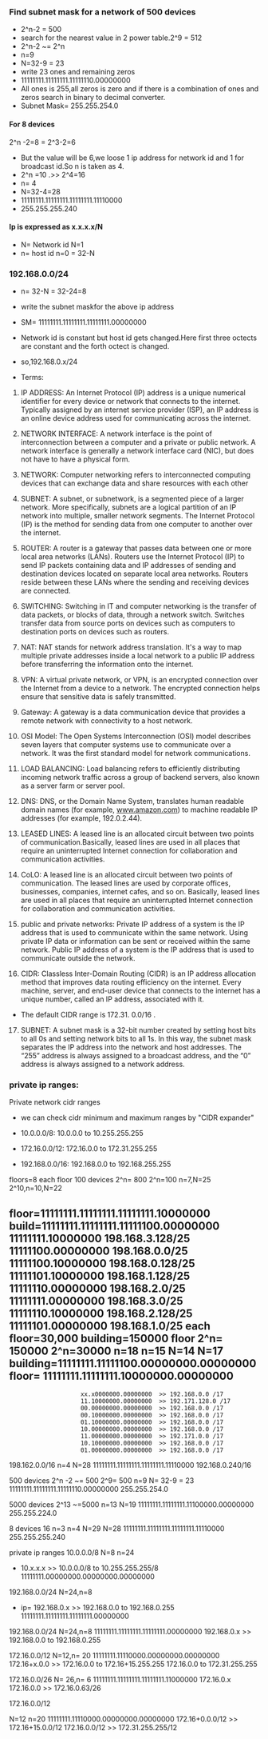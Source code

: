 ### Find subnet mask for a network of 500 devices
* 2^n-2 = 500
* search for the nearest value in 2 power table.2^9 = 512
* 2^n-2 ~= 2^n
* n=9
* N=32-9 = 23
* write 23 ones and remaining zeros
* 11111111.11111111.11111110.00000000
* All ones is 255,all zeros is zero and if there is a combination of ones and zeros search in binary to decimal converter.
* Subnet Mask= 255.255.254.0
#### For 8 devices
2^n -2=8 = 2^3-2=6
* But the value will be 6,we loose 1 ip address for network id and 1 for broadcast id.So n is taken as 4.
* 2^n =10 .>> 2^4=16
* n= 4
* N=32-4=28
* 11111111.11111111.11111111.11110000
* 255.255.255.240
#### Ip is expressed as x.x.x.x/N
* N= Network id        N=1
* n= host id           n=0       = 32-N 
### 192.168.0.0/24
* n= 32-N = 32-24=8
* write the subnet maskfor the above ip address
* SM= 11111111.11111111.11111111.00000000
* Network id is constant but host id gets changed.Here first three octects are constant and the forth octect is changed.
* so,192.168.0.x/24 

* Terms:

1. IP ADDRESS: An Internet Protocol (IP) address is a unique numerical identifier for every device or network that connects to the internet. Typically assigned by an internet service provider (ISP), an IP address is an online device address used for communicating across the internet.

2. NETWORK INTERFACE: A network interface is the point of interconnection between a computer and a private or public network. A network interface is generally a network interface card (NIC), but does not have to have a physical form.

3. NETWORK: Computer networking refers to interconnected computing devices that can exchange data and share resources with each other

4. SUBNET: A subnet, or subnetwork, is a segmented piece of a larger network. More specifically, subnets are a logical partition of an IP network into multiple, smaller network segments. The Internet Protocol (IP) is the method for sending data from one computer to another over the internet.

5. ROUTER:  A router is a gateway that passes data between one or more local area networks (LANs). Routers use the Internet Protocol (IP) to send IP packets containing data and IP addresses of sending and destination devices located on separate local area networks. Routers reside between these LANs where the sending and receiving devices are connected.

6. SWITCHING: Switching in IT and computer networking is the transfer of data packets, or blocks of data, through a network switch. Switches transfer data from source ports on devices such as computers to destination ports on devices such as routers.

7. NAT: NAT stands for network address translation. It's a way to map multiple private addresses inside a local network to a public IP address before transferring the information onto the internet.

8. VPN: A virtual private network, or VPN, is an encrypted connection over the Internet from a device to a network. The encrypted connection helps ensure that sensitive data is safely transmitted.

9. Gateway: A gateway is a data communication device that provides a remote network with connectivity to a host network.

10. OSI Model: The Open Systems Interconnection (OSI) model describes seven layers that computer systems use to communicate over a network. It was the first standard model for network communications.

11. LOAD BALANCING: Load balancing refers to efficiently distributing incoming network traffic across a group of backend servers, also known as a server farm or server pool.

12. DNS: DNS, or the Domain Name System, translates human readable domain names (for example, www.amazon.com) to machine readable IP addresses (for example, 192.0.2.44).

13. LEASED LINES: A leased line is an allocated circuit between two points of communication.Basically, leased lines are used in all places that require an uninterrupted Internet connection for collaboration and communication activities.

14. CoLO: A leased line is an allocated circuit between two points of communication. The leased lines are used by corporate offices, businesses, companies, internet cafes, and so on. Basically, leased lines are used in all places that require an uninterrupted Internet connection for collaboration and communication activities.

15. public and private networks: Private IP address of a system is the IP address that is used to communicate within the same network. Using private IP data or information can be sent or received within the same network. Public IP address of a system is the IP address that is used to communicate outside the network.

16. CIDR: Classless Inter-Domain Routing (CIDR) is an IP address allocation method that improves data routing efficiency on the internet. Every machine, server, and end-user device that connects to the internet has a unique number, called an IP address, associated with it.
* The default CIDR range is 172.31. 0.0/16 .

17. SUBNET: A subnet mask is a 32-bit number created by setting host bits to all 0s and setting network bits to all 1s. In this way, the subnet mask separates the IP address into the network and host addresses. The “255” address is always assigned to a broadcast address, and the “0” address is always assigned to a network address.

### private ip ranges:
Private network cidr ranges
* we can check cidr minimum and maximum ranges by "CIDR expander"

* 10.0.0.0/8:     10.0.0.0 to 10.255.255.255
* 172.16.0.0/12:  172.16.0.0 to 172.31.255.255
* 192.168.0.0/16: 192.168.0.0 to 192.168.255.255

floors=8            each floor 100 devices
2^n= 800                  2^n=100
                          n=7,N=25
2^10,n=10,N=22

floor=11111111.11111111.11111111.10000000 
build=11111111.11111111.11111100.00000000
                        11111111.10000000  198.168.3.128/25
                        11111100.00000000  198.168.0.0/25
                        11111100.10000000  198.168.0.128/25
                        11111101.10000000  198.168.1.128/25
                        11111110.00000000  198.168.2.0/25
                        11111111.00000000  198.168.3.0/25
                        11111110.10000000  198.168.2.128/25
                        11111101.00000000  198.168.1.0/25
each floor=30,000
building=150000    floor
2^n= 150000         2^n=30000
n=18                n=15
N=14                N=17
building=11111111.11111100.00000000.00000000
floor=   11111111.11111111.10000000.00000000
--------------------------------------------
                        xx.x0000000.00000000  >> 192.168.0.0 /17
                        11.10000000.00000000  >> 192.171.128.0 /17
                        00.00000000.00000000  >> 192.168.0.0 /17
                        00.10000000.00000000  >> 192.168.0.0 /17
                        01.10000000.00000000  >> 192.168.0.0 /17
                        10.00000000.00000000  >> 192.168.0.0 /17
                        11.00000000.00000000  >> 192.171.0.0 /17
                        10.10000000.00000000  >> 192.168.0.0 /17
                        01.00000000.00000000  >> 192.168.0.0 /17
198.162.0.0/16
n=4
N=28
11111111.11111111.11111111.11110000
192.168.0.240/16


500 devices
2^n -2 ~= 500
2^9= 500
n=9
N= 32-9
 = 23
 11111111.11111111.11111110.00000000
 255.255.254.0

5000 devices
 2^13 ~=5000
 n=13
 N=19
 11111111.11111111.11100000.00000000
 255.255.224.0

 8 devices   16
 n=3         n=4
 N=29        N=28
             11111111.11111111.11111111.11110000
             255.255.255.240

private ip ranges
10.0.0.0/8
N=8
n=24
* 10.x.x.x >> 10.0.0.0/8  to 10.255.255.255/8
11111111.00000000.00000000.00000000

192.168.0.0/24
N=24,n=8
* ip= 192.168.0.x >> 192.168.0.0 to 192.168.0.255
11111111.11111111.11111111.00000000


192.168.0.0/24
N=24,n=8
11111111.11111111.11111111.00000000
192.168.0.x >> 192.168.0.0  to 192.168.0.255

172.16.0.0/12
N=12,n= 20
11111111.11110000.00000000.00000000
172.16+x.0.0 >> 172.16.0.0 to 172.16+15.255.255
                172.16.0.0 to 172.31.255.255


172.16.0.0/26
N= 26,n= 6
11111111.11111111.11111111.11000000
172.16.0.x   172.16.0.0  >> 172.16.0.63/26


172.16.0.0/12

N=12
n=20
11111111.11110000.00000000.00000000
172.16+0.0.0/12  >> 172.16+15.0.0/12
172.16.0.0/12   >> 172.31.255.255/12

